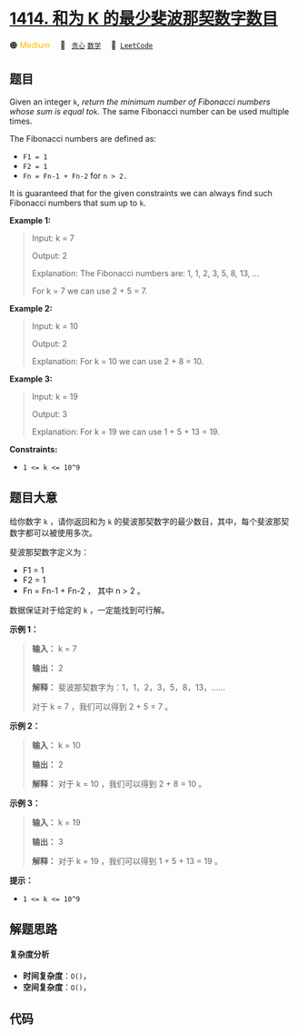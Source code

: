 # [1414. 和为 K 的最少斐波那契数字数目](https://leetcode.com/problems/find-the-minimum-number-of-fibonacci-numbers-whose-sum-is-k)

🟠 <font color=#ffb800>Medium</font>&emsp; 🔖&ensp; [`贪心`](/tag/greedy.md) [`数学`](/tag/math.md)&emsp; 🔗&ensp;[`LeetCode`](https://leetcode.com/problems/find-the-minimum-number-of-fibonacci-numbers-whose-sum-is-k)

## 题目

Given an integer `k`, _return the minimum number of Fibonacci numbers whose
sum is equal to_`k`. The same Fibonacci number can be used multiple times.

The Fibonacci numbers are defined as:

  * `F1 = 1`
  * `F2 = 1`
  * `Fn = Fn-1 + Fn-2` for `n > 2.`

It is guaranteed that for the given constraints we can always find such
Fibonacci numbers that sum up to `k`.



**Example 1:**

> Input: k = 7
> 
> Output: 2 
> 
> Explanation: The Fibonacci numbers are: 1, 1, 2, 3, 5, 8, 13, ... 
> 
> For k = 7 we can use 2 + 5 = 7.

**Example 2:**

> Input: k = 10
> 
> Output: 2 
> 
> Explanation: For k = 10 we can use 2 + 8 = 10.

**Example 3:**

> Input: k = 19
> 
> Output: 3 
> 
> Explanation: For k = 19 we can use 1 + 5 + 13 = 19.

**Constraints:**

  * `1 <= k <= 10^9`


## 题目大意

给你数字 `k` ，请你返回和为 `k` 的斐波那契数字的最少数目，其中，每个斐波那契数字都可以被使用多次。

斐波那契数字定义为：

  * F1 = 1
  * F2 = 1
  * Fn = Fn-1 \+ Fn-2 ， 其中 n > 2 。

数据保证对于给定的 `k` ，一定能找到可行解。



**示例 1：**

> 
> 
> 
> 
> 
> **输入：** k = 7
> 
> **输出：** 2 
> 
> **解释：** 斐波那契数字为：1，1，2，3，5，8，13，……
> 
> 对于 k = 7 ，我们可以得到 2 + 5 = 7 。

**示例 2：**

> 
> 
> 
> 
> 
> **输入：** k = 10
> 
> **输出：** 2 
> 
> **解释：** 对于 k = 10 ，我们可以得到 2 + 8 = 10 。
> 
> 

**示例 3：**

> 
> 
> 
> 
> 
> **输入：** k = 19
> 
> **输出：** 3 
> 
> **解释：** 对于 k = 19 ，我们可以得到 1 + 5 + 13 = 19 。
> 
> 



**提示：**

  * `1 <= k <= 10^9`


## 解题思路

#### 复杂度分析

- **时间复杂度**：`O()`，
- **空间复杂度**：`O()`，

## 代码

```javascript

```